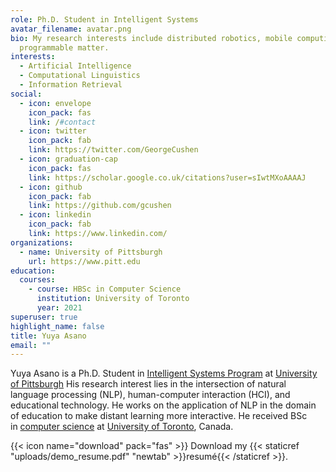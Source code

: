 ```yaml
---
role: Ph.D. Student in Intelligent Systems
avatar_filename: avatar.png
bio: My research interests include distributed robotics, mobile computing and
  programmable matter.
interests:
  - Artificial Intelligence
  - Computational Linguistics
  - Information Retrieval
social:
  - icon: envelope
    icon_pack: fas
    link: /#contact
  - icon: twitter
    icon_pack: fab
    link: https://twitter.com/GeorgeCushen
  - icon: graduation-cap
    icon_pack: fas
    link: https://scholar.google.co.uk/citations?user=sIwtMXoAAAAJ
  - icon: github
    icon_pack: fab
    link: https://github.com/gcushen
  - icon: linkedin
    icon_pack: fab
    link: https://www.linkedin.com/
organizations:
  - name: University of Pittsburgh
    url: https://www.pitt.edu
education:
  courses:
    - course: HBSc in Computer Science
      institution: University of Toronto
      year: 2021
superuser: true
highlight_name: false
title: Yuya Asano
email: ""
---
```

Yuya Asano is a Ph.D. Student in [Intelligent Systems Program](http://www.isp.pitt.edu/) at [University of Pittsburgh](https://www.pitt.edu/) His research interest lies in the intersection of natural language processing (NLP), human-computer interaction (HCI), and educational technology. He works on the application of NLP in the domain of education to make distant learning more interactive. He received BSc in [computer science](https://web.cs.toronto.edu/) at [University of Toronto](https://www.utoronto.ca/), Canada.

{{< icon name="download" pack="fas" >}} Download my {{< staticref "uploads/demo_resume.pdf" "newtab" >}}resumé{{< /staticref >}}.
